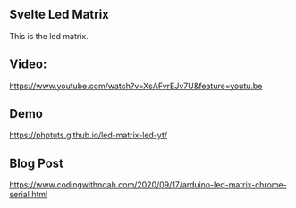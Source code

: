 ## Svelte Led Matrix

This is the led matrix.

## Video:

https://www.youtube.com/watch?v=XsAFvrEJv7U&feature=youtu.be

## Demo

https://phptuts.github.io/led-matrix-led-yt/

## Blog Post

https://www.codingwithnoah.com/2020/09/17/arduino-led-matrix-chrome-serial.html
